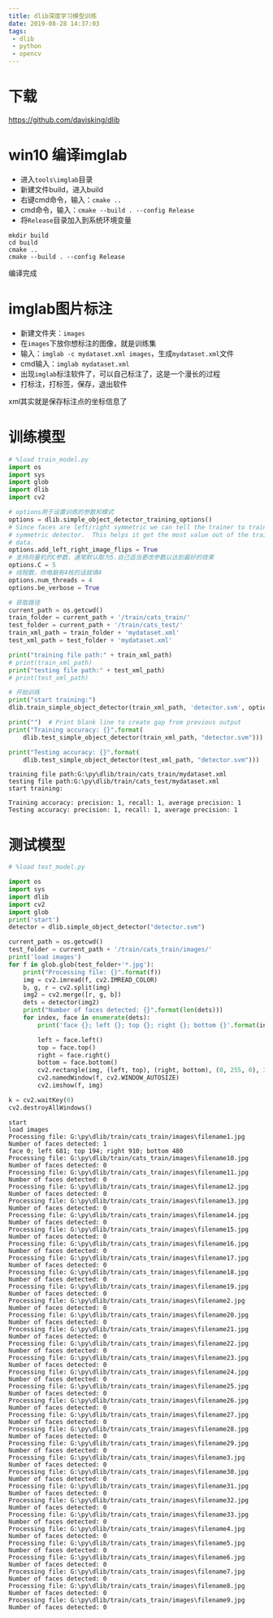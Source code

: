 ```yaml
---
title: dlib深度学习模型训练
date: 2019-08-28 14:37:03
tags:
 - dlib
 - python
 - opencv
---
```


# 下载

https://github.com/davisking/dlib

# win10 编译imglab

* 进入`tools\imglab`目录
* 新建文件build，进入build
* 右键cmd命令，输入：`cmake ..`
* cmd命令，输入：`cmake --build . --config Release`
* 将`Release`目录加入到系统环境变量

```
mkdir build
cd build
cmake ..
cmake --build . --config Release
```

编译完成

# imglab图片标注

* 新建文件夹：`images `
* 在`images`下放你想标注的图像，就是训练集
* 输入：`imglab -c mydataset.xml images`，生成`mydataset.xml`文件
* cmd输入：`imglab mydataset.xml`
* 出现`imglab`标注软件了，可以自己标注了，这是一个漫长的过程
* 打标注，打标签，保存，退出软件

xml其实就是保存标注点的坐标信息了

# 训练模型


```python
# %load train_model.py
import os
import sys
import glob
import dlib
import cv2

# options用于设置训练的参数和模式
options = dlib.simple_object_detector_training_options()
# Since faces are left/right symmetric we can tell the trainer to train a
# symmetric detector.  This helps it get the most value out of the training
# data.
options.add_left_right_image_flips = True
# 支持向量机的C参数，通常默认取为5.自己适当更改参数以达到最好的效果
options.C = 5
# 线程数，你电脑有4核的话就填4
options.num_threads = 4
options.be_verbose = True

# 获取路径
current_path = os.getcwd()
train_folder = current_path + '/train/cats_train/'
test_folder = current_path + '/train/cats_test/'
train_xml_path = train_folder + 'mydataset.xml'
test_xml_path = test_folder + 'mydataset.xml'

print("training file path:" + train_xml_path)
# print(train_xml_path)
print("testing file path:" + test_xml_path)
# print(test_xml_path)

# 开始训练
print("start training:")
dlib.train_simple_object_detector(train_xml_path, 'detector.svm', options)

print("")  # Print blank line to create gap from previous output
print("Training accuracy: {}".format(
    dlib.test_simple_object_detector(train_xml_path, "detector.svm")))

print("Testing accuracy: {}".format(
    dlib.test_simple_object_detector(test_xml_path, "detector.svm")))
```

    training file path:G:\py\dlib/train/cats_train/mydataset.xml
    testing file path:G:\py\dlib/train/cats_test/mydataset.xml
    start training:
    
    Training accuracy: precision: 1, recall: 1, average precision: 1
    Testing accuracy: precision: 1, recall: 1, average precision: 1
    

# 测试模型


```python
# %load test_model.py

import os
import sys
import dlib
import cv2
import glob
print('start')
detector = dlib.simple_object_detector("detector.svm")

current_path = os.getcwd()
test_folder = current_path + '/train/cats_train/images/'
print('load images')
for f in glob.glob(test_folder+'*.jpg'):
    print("Processing file: {}".format(f))
    img = cv2.imread(f, cv2.IMREAD_COLOR)
    b, g, r = cv2.split(img)
    img2 = cv2.merge([r, g, b])
    dets = detector(img2)
    print("Number of faces detected: {}".format(len(dets)))
    for index, face in enumerate(dets):
        print('face {}; left {}; top {}; right {}; bottom {}'.format(index, face.left(), face.top(), face.right(), face.bottom()))

        left = face.left()
        top = face.top()
        right = face.right()
        bottom = face.bottom()
        cv2.rectangle(img, (left, top), (right, bottom), (0, 255, 0), 3)
        cv2.namedWindow(f, cv2.WINDOW_AUTOSIZE)
        cv2.imshow(f, img)

k = cv2.waitKey(0)
cv2.destroyAllWindows()
```

    start
    load images
    Processing file: G:\py\dlib/train/cats_train/images\filename1.jpg
    Number of faces detected: 1
    face 0; left 681; top 194; right 910; bottom 480
    Processing file: G:\py\dlib/train/cats_train/images\filename10.jpg
    Number of faces detected: 0
    Processing file: G:\py\dlib/train/cats_train/images\filename11.jpg
    Number of faces detected: 0
    Processing file: G:\py\dlib/train/cats_train/images\filename12.jpg
    Number of faces detected: 0
    Processing file: G:\py\dlib/train/cats_train/images\filename13.jpg
    Number of faces detected: 0
    Processing file: G:\py\dlib/train/cats_train/images\filename14.jpg
    Number of faces detected: 0
    Processing file: G:\py\dlib/train/cats_train/images\filename15.jpg
    Number of faces detected: 0
    Processing file: G:\py\dlib/train/cats_train/images\filename16.jpg
    Number of faces detected: 0
    Processing file: G:\py\dlib/train/cats_train/images\filename17.jpg
    Number of faces detected: 0
    Processing file: G:\py\dlib/train/cats_train/images\filename18.jpg
    Number of faces detected: 0
    Processing file: G:\py\dlib/train/cats_train/images\filename19.jpg
    Number of faces detected: 0
    Processing file: G:\py\dlib/train/cats_train/images\filename2.jpg
    Number of faces detected: 0
    Processing file: G:\py\dlib/train/cats_train/images\filename20.jpg
    Number of faces detected: 0
    Processing file: G:\py\dlib/train/cats_train/images\filename21.jpg
    Number of faces detected: 0
    Processing file: G:\py\dlib/train/cats_train/images\filename22.jpg
    Number of faces detected: 0
    Processing file: G:\py\dlib/train/cats_train/images\filename23.jpg
    Number of faces detected: 0
    Processing file: G:\py\dlib/train/cats_train/images\filename24.jpg
    Number of faces detected: 0
    Processing file: G:\py\dlib/train/cats_train/images\filename25.jpg
    Number of faces detected: 0
    Processing file: G:\py\dlib/train/cats_train/images\filename26.jpg
    Number of faces detected: 0
    Processing file: G:\py\dlib/train/cats_train/images\filename27.jpg
    Number of faces detected: 0
    Processing file: G:\py\dlib/train/cats_train/images\filename28.jpg
    Number of faces detected: 0
    Processing file: G:\py\dlib/train/cats_train/images\filename29.jpg
    Number of faces detected: 0
    Processing file: G:\py\dlib/train/cats_train/images\filename3.jpg
    Number of faces detected: 0
    Processing file: G:\py\dlib/train/cats_train/images\filename30.jpg
    Number of faces detected: 0
    Processing file: G:\py\dlib/train/cats_train/images\filename31.jpg
    Number of faces detected: 0
    Processing file: G:\py\dlib/train/cats_train/images\filename32.jpg
    Number of faces detected: 0
    Processing file: G:\py\dlib/train/cats_train/images\filename33.jpg
    Number of faces detected: 0
    Processing file: G:\py\dlib/train/cats_train/images\filename4.jpg
    Number of faces detected: 0
    Processing file: G:\py\dlib/train/cats_train/images\filename5.jpg
    Number of faces detected: 0
    Processing file: G:\py\dlib/train/cats_train/images\filename6.jpg
    Number of faces detected: 0
    Processing file: G:\py\dlib/train/cats_train/images\filename7.jpg
    Number of faces detected: 0
    Processing file: G:\py\dlib/train/cats_train/images\filename8.jpg
    Number of faces detected: 0
    Processing file: G:\py\dlib/train/cats_train/images\filename9.jpg
    Number of faces detected: 0
    
